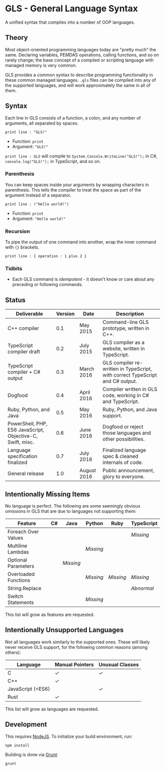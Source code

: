 # GLS - General Language Syntax

A unified syntax that compiles into a number of OOP languages.


## Theory

Most object-oriented programming languages today are "pretty much" the same. Declaring variables, PEMDAS operations, calling functions, and so on rarely change; the base concept of a compiled or scripting language with managed memory is very common.

GLS provides a common syntax to describe programming functionality in these common managed languages. `.gls` files can be compiled into any of the supported languages, and will work approximately the same in all of them.


## Syntax

Each line in GLS consists of a function, a colon, and any number of arguments, all separated by spaces.

```gls
print line : "GLS!"
```

* Function: `print`
* Argument: `"GLS!"`

`print line : GLS` will compile to `System.Console.WriteLine("GLS!");` in C#, `console.log("GLS!");` in TypeScript, and so on.

### Parenthesis

You can keep spaces inside your arguments by wrapping characters in parenthesis. This tells the compiler to treat the space as part of the argument instead of a separator.

```gls
print line : ("Hello world!")
```

* Function: `print`
* Argument: `"Hello world!"`

### Recursion

To pipe the output of one command into another, wrap the inner command with `{}` brackets.

```gls
print line : { operation : 1 plus 2 }
```

### Tidbits

* Each GLS command is *idempotent* - it doesn't know or care about any preceding or following commands.


## Status

Deliverable                                                 | Version | Date         | Description
------------------------------------------------------------|---------|--------------|-----------------------------------------------------------------------------|
C++ compiler                                                | 0.1     | May 2015     | Command-line GLS prototype, written in C++.
TypeScript compiler draft                                   | 0.2     | July 2015    | GLS compiler as a website, written in TypeScript.
TypeScript compiler + C# output                             | 0.3     | March 2016   | GLS compiler re-written in TypeScript, with correct TypeScript and C# output.
Dogfood                                                     | 0.4     | April 2016   | Compiler written in GLS code, working in C# and TypeScript.
Ruby, Python, and Java                                      | 0.5     | May 2016     | Ruby, Python, and Java support.
PowerShell, PHP, ES6 JavaScript, Objective-C, Swift, misc.  | 0.6     | June 2016    | Dogfood or reject those languages and other possibilities.
Language specification finalized                            | 0.7     | July 2016    | Finalized language spec & cleaned internals of code.
General release                                             | 1.0     | August 2016  | Public announcement, glory to everyone.


## Intentionally Missing Items

No language is perfect. The following are some seemingly obvious omissions in GLS that are due to languages not supporting them:

| Feature              | C# | Java      | Python    | Ruby      | TypeScript  |
|----------------------|----|-----------|-----------|-----------|-------------|
| Foreach Over Values  |    |           |           |           |  *Missing*  |
| Multiline Lambdas    |    |           | *Missing* |           |             |
| Optional Parameters  |    | *Missing* |           |           |             |
| Overloaded Functions |    |           | *Missing* | *Missing* |  *Missing*  |
| String.Replace       |    |           |           |           |  *Abnormal* |
| Switch Statements    |    |           | *Missing* |           |             |

This list will grow as features are requested.


## Intentionally Unsupported Languages

Not all languages work similarly to the supported ones. These will likely never receive GLS support, for the following common reasons (among others):

| Language             | Manual Pointers | Unusual Classes  |
| ---------------------|-----------------|------------------|
| C                    | *✓*             | *✓*              |
| C++                  | *✓*             |                  |
| JavaScript (<ES6)    |                 | *✓*              |
| Rust                 | *✓*             |                  |

This list will grow as languages are requested.


## Development

This requires [NodeJS](https://nodejs.org). To initialize your build environment, run:

```shell
npm install
```

Building is done via [Grunt](http://gruntjs.com):

```shell
grunt
```
